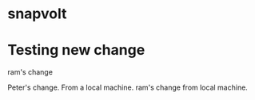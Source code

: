 # snapvolt

# Testing new change
ram's change


Peter's change. From a local machine.
ram's change from local machine.